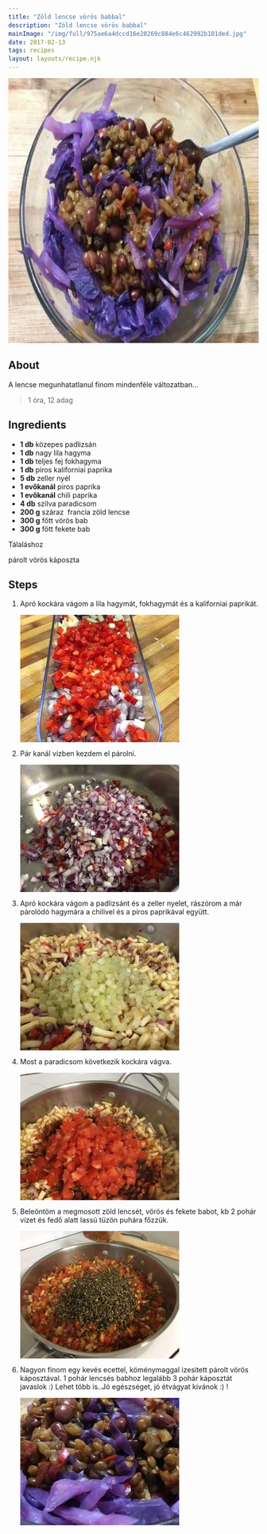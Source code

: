 ```yaml
---
title: "Zöld lencse vörös babbal"
description: "Zöld lencse vörös babbal"
mainImage: "/img/full/975ae6a4dccd16e20269c884e6c462992b101ded.jpg"
date: 2017-02-13
tags: recipes
layout: layouts/recipe.njk
---
```

                            
<p align="center"><a href="https://cookpad.com/hu/receptek/1999678-zold-lencse-voros-babbal" rel="Recipe source page"><img width="751" height="532" src="/img/full/975ae6a4dccd16e20269c884e6c462992b101ded.jpg"/></a></p>

## About
<p class="mb-sm">A lencse megunhatatlanul finom mindenféle változatban...</p>

> 1 óra, 12 adag 

## Ingredients
* **1 db** közepes padlizsán
* **1 db** nagy lila hagyma
* **1 db** teljes fej fokhagyma
* **1 db** piros kaliforniai paprika
* **5 db** zeller nyél
* **1 evőkanál** piros paprika
* **1 evőkanál** chili paprika
* **4 db** szilva paradicsom
* **200 g** száraz  francia zöld lencse
* **300 g** főtt vörös bab
* **300 g** főtt fekete bab

Tálaláshoz

párolt vörös káposzta

## Steps

1. Apró kockára vágom a lila hagymát, fokhagymát és a kaliforniai paprikát.
 
    <p><img width="320" height="256" align="left" src="/img/full/55c303ec985a20a1f875daa6c9b348d2819357ad.jpg"/></p><div style="clear: both"/>

2. Pár kanál vizben kezdem el párolni.
 
    <p><img width="320" height="256" align="left" src="/img/full/60540b76b1bc30e66d8b53a36911a1cadd3d9afd.jpg"/></p><div style="clear: both"/>

3. Apró kockára vágom a padlizsánt és a zeller nyelet, rászórom a már párolódó hagymára a chilivel és a piros paprikával együtt.
 
    <p><img width="320" height="256" align="left" src="/img/full/f0fb754f5268c6b435e49c1568720fffdece909b.jpg"/></p><div style="clear: both"/>

4. Most a paradicsom következik kockára vágva.
 
    <p><img width="320" height="256" align="left" src="/img/full/87cfb925a11089b0537d0185ef3000358f93cc94.jpg"/></p><div style="clear: both"/>

5. Beleöntöm a megmosott zöld lencsét, vörös és fekete babot, kb 2 pohár vizet és fedő alatt lassú tüzön puhára főzzük.
 
    <p><img width="320" height="256" align="left" src="/img/full/8a6ca33b352050044a4e60ff0f61319ed144d9ef.jpg"/></p><div style="clear: both"/>

6. Nagyon finom egy kevés ecettel, köménymaggal izesitett párolt vörös káposztával. 1 pohár lencsés babhoz legalább 3 pohár káposztát javaslok :) Lehet több is..Jó egészséget, jó étvágyat kivánok :) !
 
    <p><img width="320" height="256" align="left" src="/img/full/cc7ce495ae364b47684dd456663b43d9a52fef3d.jpg"/></p><div style="clear: both"/>

